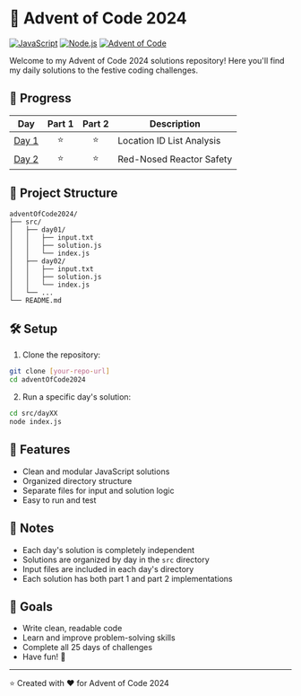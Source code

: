 # 🎄 Advent of Code 2024

[![JavaScript](https://img.shields.io/badge/JavaScript-F7DF1E?style=for-the-badge&logo=javascript&logoColor=black)](https://developer.mozilla.org/en-US/docs/Web/JavaScript)
[![Node.js](https://img.shields.io/badge/Node.js-43853D?style=for-the-badge&logo=node.js&logoColor=white)](https://nodejs.org/)
[![Advent of Code](https://img.shields.io/badge/Advent_of_Code-FFFF66?style=for-the-badge&logo=advent-of-code&logoColor=black)](https://adventofcode.com/2024)

Welcome to my Advent of Code 2024 solutions repository! Here you'll find my daily solutions to the festive coding challenges.

## 🌟 Progress

| Day | Part 1 | Part 2 | Description |
|-----|:------:|:------:|-------------|
| [Day 1](src/day01/) | ⭐ | ⭐ | Location ID List Analysis |
| [Day 2](src/day02/) | ⭐ | ⭐ | Red-Nosed Reactor Safety |

## 🚀 Project Structure

```
adventOfCode2024/
├── src/
│   ├── day01/
│   │   ├── input.txt
│   │   ├── solution.js
│   │   └── index.js
│   ├── day02/
│   │   ├── input.txt
│   │   ├── solution.js
│   │   └── index.js
│   └── ...
└── README.md
```

## 🛠️ Setup

1. Clone the repository:
```bash
git clone [your-repo-url]
cd adventOfCode2024
```

2. Run a specific day's solution:
```bash
cd src/dayXX
node index.js
```

## 💫 Features

- Clean and modular JavaScript solutions
- Organized directory structure
- Separate files for input and solution logic
- Easy to run and test

## 📝 Notes

- Each day's solution is completely independent
- Solutions are organized by day in the `src` directory
- Input files are included in each day's directory
- Each solution has both part 1 and part 2 implementations

## 🎯 Goals

- Write clean, readable code
- Learn and improve problem-solving skills
- Complete all 25 days of challenges
- Have fun! 🎉

---
⭐ Created with ❤️ for Advent of Code 2024
